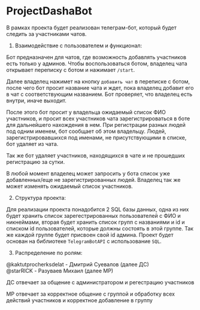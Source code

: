 # ProjectDashaBot

В рамках проекта будет реализован телеграм-бот, который будет следить за участниками чатов.

1. Взаимодействие с пользователем и функционал: 

Бот предназначен для чатов, где возможность добавлять участников есть только у админов. 
Чтобы воспользоваться ботом, владелец чата открывает переписку с ботом и нажимает ```/start```.

Далее владелец нажимет на кнопку `добавить чат` в переписке с ботом, после чего бот просит название чата и ждет, пока владелец добавит его в чат с соответствующим названием. Бот проверяет, что владелец есть внутри, иначе выходит.

После этого бот просит у владельца ожидаемый список ФИО участников, и просит всех участников чата зарегистрироваться в боте для дальнейшего нахождения в нем. При регистрации разных людей под одним именем, бот сообщает об этом владельцу.
Людей, зарегистрировавшихся под именами, не присутствующими в списке, бот удаляет из чата. 

Так же бот удаляет участников, находящихся в чате и не прошедших регистрацию за сутки.

В любой момент владелец может запросить у бота список уже добавленных/еще не зарегистрированных людей.
Владелец так же может изменять ожидаемый список участников.

2. Структура проекта: 

Для реализации проекта понадобится 2 SQL базы данных, одна из них будет хранить список зарегестрированных пользователей с ФИО и никнеймами, вторая будет хранить список групп с названиями 
и id и списком id пользователей, которые должны состоять в этой группе. Так же каждой группе будет 
присвоен свой id админа.
Проект будет основан на библиотеке ```TelegramBotAPI``` с использование ```SQL```.

3. Распределение по ролям:

@kaktutprocherksdelat - Дмитрий Суевалов (далее ДС)   
@starRlCK - Разуваев Михаил (далее МР)

ДС отвечает за общение с администратором и регестрацию участников

МР отвечает за корректное общение с группой и обработку всех действий участников и 
корректное добавление в группу

